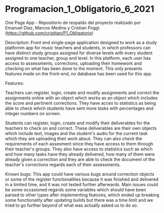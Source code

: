 # Programacion_1_Obligatorio_6_2021
One Page App - Repositorio de respaldo del proyecto realizado por Emanuel Díaz, Marcos Medina y Cristian Poggi (https://github.com/cristitan/P1_Obligatorio)

Description:
Front end single-page application designed to work as a study platfornm app for music teachers and students, in which professors can have distinct study groups assigned for diverse levels with every student assigned to one teacher, group and level. In this platform, each user has access to assessments, corrections, uploading their homework and checking on what has been done to the moment. This only presents features made on the front-end, no database has been used for this app.

Features:

Teachers can register, login, create and modify assignments and correct the assignments online with an object which works as an object which includes the score and pertinent corrections. They have acces to statistics as being able to check which students have sent more tasks with percentages and integer numbers on screen.

Students can register, login, create and modify their deliverables for the teachers to check on and correct. These deliverables are their own objects which include text, images and the student's audio for the current task which they are uploading their work about. They can also check the requirements of each assesment since they have access to them through their teacher's groups. They also have access to statistics such as which and how many tasks have they already delivered, how many of them were already given a correction and they are able to check the document of the teacher's corrections regards each of their assessments.

Known bugs: This app could have various bugs around correction objects or some of the register functionalities because it was finished and delivered in a limited time, and it was not tested further afterwards. Main issues could be some occasioned regards some variables which should have been parsed to other types after implementing features, which ended up breaking some functionality after updating builds but there was a time limit and we tried to go further beyond of what was actually asked us to do so.
